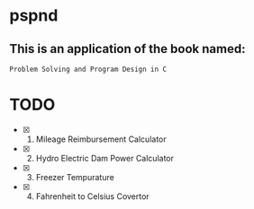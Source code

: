 # pspnd

## This is an application of the book named:
    Problem Solving and Program Design in C

        
# TODO
- [x] 1) Mileage Reimbursement Calculator
- [x] 2) Hydro Electric Dam Power Calculator
- [x] 3) Freezer Tempurature 
- [x] 4) Fahrenheit to Celsius Covertor
